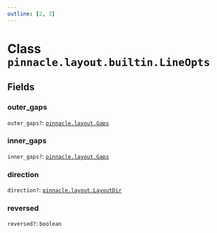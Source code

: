 ```yaml
---
outline: [2, 3]
---
```


# Class `pinnacle.layout.builtin.LineOpts`




## Fields

### outer_gaps <Badge type="danger" text="nullable" />

`outer_gaps?`: <code><a href="/lua-reference/aliases/pinnacle.layout.Gaps">pinnacle.layout.Gaps</a></code>



### inner_gaps <Badge type="danger" text="nullable" />

`inner_gaps?`: <code><a href="/lua-reference/aliases/pinnacle.layout.Gaps">pinnacle.layout.Gaps</a></code>



### direction <Badge type="danger" text="nullable" />

`direction?`: <code><a href="/lua-reference/aliases/pinnacle.layout.LayoutDir">pinnacle.layout.LayoutDir</a></code>



### reversed <Badge type="danger" text="nullable" />

`reversed?`: <code>boolean</code>




